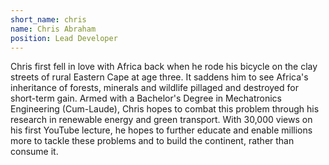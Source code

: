 ```yaml
---
short_name: chris
name: Chris Abraham
position: Lead Developer
---
```


Chris first fell in love with Africa back when he rode his bicycle on the clay streets of rural Eastern Cape at age three. It saddens him to see Africa's inheritance of forests, minerals and wildlife pillaged and destroyed for short-term gain. Armed with a Bachelor's Degree in Mechatronics Engineering (Cum-Laude), Chris hopes to combat this problem through his research in renewable energy and green transport. With 30,000 views on his first YouTube lecture, he hopes to further educate and enable millions more to tackle these problems and to build the continent, rather than consume it.
